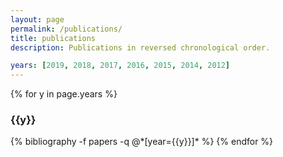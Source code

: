 ```yaml
---
layout: page
permalink: /publications/
title: publications
description: Publications in reversed chronological order.

years: [2019, 2018, 2017, 2016, 2015, 2014, 2012]
---
```


{% for y in page.years %}
  <h3 class="year">{{y}}</h3>
  {% bibliography -f papers -q @*[year={{y}}]* %}
{% endfor %}
